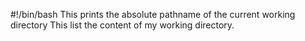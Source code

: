 #!/bin/bash
This prints the absolute pathname of the current working directory
This list the content of my working directory.
